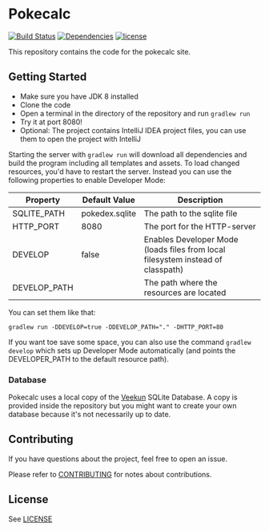 # Pokecalc

[![Build Status](https://travis-ci.org/SneakySurgeons/Pokecalc.svg?branch=master)](https://travis-ci.org/SneakySurgeons/Pokecalc) [![Dependencies](https://www.versioneye.com/user/projects/5777e2b068ee07003cb5d6ba/badge.svg)](https://www.versioneye.com/user/projects/5777e2b068ee07003cb5d6ba) [![license](https://img.shields.io/github/license/SneakySurgeons/pokecalc.svg?maxAge=2592000)](https://github.com/SneakySurgeons/Pokecalc/blob/master/LICENSE)


This repository contains the code for the pokecalc site.

## Getting Started

 - Make sure you have JDK 8 installed
 - Clone the code
 - Open a terminal in the directory of the repository and run `gradlew run`
 - Try it at port 8080!
 - Optional: The project contains IntelliJ IDEA project files, you can use them to open the project with IntelliJ

Starting the server with `gradlew run` will download all dependencies and build the program including all templates and
assets. To load changed resources, you'd have to restart the server. Instead you can use the following properties to
enable Developer Mode:

|Property    |Default Value |Description                                                                    |
|------------|--------------|-------------------------------------------------------------------------------|
|SQLITE_PATH |pokedex.sqlite|The path to the sqlite file                                                    |
|HTTP_PORT   |8080          |The port for the HTTP-server                                                   |
|DEVELOP     |false         |Enables Developer Mode (loads files from local filesystem instead of classpath)|
|DEVELOP_PATH|<none>        |The path where the resources are located                                       |

You can set them like that:

    gradlew run -DDEVELOP=true -DDEVELOP_PATH="." -DHTTP_PORT=80

If you want toe save some space, you can also use the command `gradlew develop` which sets up Developer Mode
automatically (and points the DEVELOPER_PATH to the default resource path).

### Database

Pokecalc uses a local copy of the [Veekun](//github.com/veekun/pokedex) SQLite Database. A copy is provided inside the
repository but you might want to create your own database because it's not necessarily up to date.

## Contributing

If you have questions about the project, feel free to open an issue.

Please refer to [CONTRIBUTING](https://github.com/SneakySurgeons/Pokecalc/wiki/Contributing) for notes about
contributions.

## License

See [LICENSE](//github.com/SneakySurgeons/Pokecals/blob/master/LICENSE)
